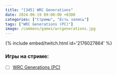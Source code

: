 ```yaml
---
title: "[345] WRC Generations"
date: 2024-06-19 09:00:00 +0300
categories: ["Стримы", "Есть запись"]
tags: ["WRC Generations (PC)"]
image: /commons/games/wrcgenerations.jpg
---
```


{% include embed/twitch.html id='2176027864' %}

### Игры на стриме:
+ [ ] [WRC Generations (PC)](/tags/wrc-generations-pc)
